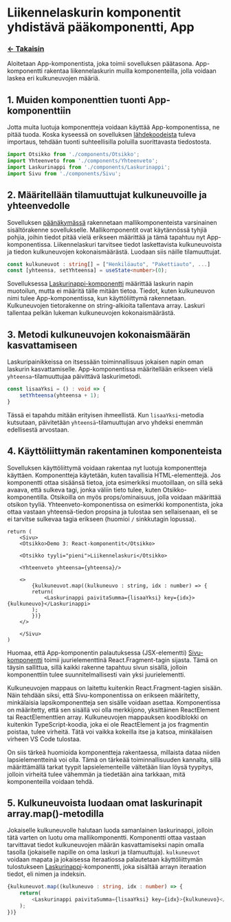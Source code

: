# Liikennelaskurin komponentit yhdistävä pääkomponentti, App

### [<- Takaisin](../README.md)

Aloitetaan App-komponentista, joka toimii sovelluksen päätasona. App-komponentti rakentaa liikennelaskurin muilla komponenteilla, jolla voidaan laskea eri kulkuneuvojen määriä.

## 1. Muiden komponenttien tuonti App-komponenttiin

Jotta muita luotuja komponentteja voidaan käyttää App-komponentissa, ne pitää tuoda. Koska kyseessä on sovelluksen [lähdekoodeista](../src/) tuleva importaus, tehdään tuonti suhteellisilla poluilla suorittavasta tiedostosta.

```typescript
import Otsikko from './components/Otsikko';
import Yhteenveto from './components/Yhteenveto';
import Laskurinappi from './components/Laskurinappi';
import Sivu from './components/Sivu';
```

## 2. Määritellään tilamuuttujat kulkuneuvoille ja yhteenvedolle

Sovelluksen [päänäkymässä](../src/App.tsx) rakennetaan mallikomponenteista varsinainen sisältörakenne sovellukselle. Mallikomponentit ovat käytännössä tyhjiä pohjia, joihin tiedot pitää vielä erikseen määrittää ja tämä tapahtuu nyt App-komponentissa. Liikennelaskuri tarvitsee tiedot laskettavista kulkuneuvoista ja tiedon kulkuneuvojen kokonaismäärästä. Luodaan siis näille tilamuuttujat.

```typescript
const kulkuneuvot : string[] = ["Henkilöauto", "Pakettiauto", ...]
const [yhteensa, setYhteensa] = useState<number>(0);
```

Sovelluksessa [Laskurinappi-komponentti](../src/components/Laskurinappi.tsx) määrittää laskurin napin muotoilun, mutta ei määritä tälle mitään tietoa. Tiedot, kuten kulkuneuvon nimi tulee App-komponentissa, kun käyttöliittymä rakennetaan. Kulkuneuvojen tietorakenne on string-alkioita tallentava array. Laskuri tallentaa pelkän lukeman kulkuneuvojen kokonaismäärästä.

## 3. Metodi kulkuneuvojen kokonaismäärän kasvattamiseen

Laskuripainikkeissa on itsessään toiminnallisuus jokaisen napin oman laskurin kasvattamiselle. App-komponentissa määritellään erikseen vielä `yhteensa`-tilamuuttujaa päivittävä laskurimetodi.

```typescript
const lisaaYksi = () : void => {
    setYhteensa(yhteensa + 1);
}
```

Tässä ei tapahdu mitään erityisen ihmeellistä. Kun `lisaaYksi`-metodia kutsutaan, päivitetään `yhteensä`-tilamuuttujan arvo yhdeksi enemmän edellisestä arvostaan.

## 4. Käyttöliittymän rakentaminen komponenteista

Sovelluksen käyttöliittymä voidaan rakentaa nyt luotuja komponentteja käyttäen. Komponentteja käytetään, kuten tavallisia HTML-elementtejä. Jos komponentti ottaa sisäänsä tietoa, jota esimerkiksi muotoillaan, on sillä sekä avaava, että sulkeva tagi, jonka väliin tieto tulee, kuten Otsikko-komponentilla. Otsikoilla on myös props/ominaisuus, jolla voidaan määrittää otsikon tyyliä. Yhteenveto-komponentissa on esimerkki komponentista, joka ottaa vastaan yhteensä-tiedon propsina ja tulostaa sen sellaisenaan, eli se ei tarvitse sulkevaa tagia erikseen (huomioi `/` sinkkutagin lopussa).

```tsx
return (
    <Sivu>
    <Otsikko>Demo 3: React-komponentit</Otsikko>

    <Otsikko tyyli="pieni">Liikennelaskuri</Otsikko>

    <Yhteenveto yhteensa={yhteensa}/>

    <>
        {kulkuneuvot.map((kulkuneuvo : string, idx : number) => {
        return(
            <Laskurinappi paivitaSumma={lisaaYksi} key={idx}>{kulkuneuvo}</Laskurinappi>
        );
        })}
    </>

    </Sivu>
)
```

Huomaa, että App-komponentin palautuksessa (JSX-elementti) [Sivu-komponentti](../src/components/Sivu.tsx) toimii juurielementtinä React.Fragment-tagin sijasta. Tämä on täysin sallittua, sillä kaikki rakenne tapahtuu sivun sisällä, jolloin komponenttiin tulee suunnitelmallisesti vain yksi juurielementti.

Kulkuneuvojen mappaus on laitettu kuitenkin React.Fragment-tagien sisään. Näin tehdään siksi, että Sivu-komponentissa on erikseen määritetty, minkälaisia lapsikomponentteja sen sisälle voidaan asettaa. Komponentissa on määritetty, että sen sisällä voi olla merkkijono, yksittäinen ReactElement tai ReactElementtien array. Kulkuneuvojen mappauksen koodiblokki on kuitenkin TypeScript-koodia, joka ei ole ReactElement ja jos fragmentin poistaa, tulee virheitä. Tätä voi vaikka kokeilla itse ja katsoa, minkälaisen virheen VS Code tulostaa.

On siis tärkeä huomioida komponentteja rakentaessa, millaista dataa niiden lapsielementteinä voi olla. Tämä on tärkeää toiminnallisuuden kannalta, sillä määrittämällä tarkat tyypit lapsielementeille vältetään liian löysä tyypitys, jolloin virheitä tulee vähemmän ja tiedetään aina tarkkaan, mitä komponenteilla voidaan tehdä.

## 5. Kulkuneuvoista luodaan omat laskurinapit array.map()-metodilla

Jokaiselle kulkuneuvolle halutaan luoda samanlainen laskurinappi, jolloin tätä varten on luotu oma mallikomponentti. Komponentti ottaa vastaan tarvittavat tiedot kulkuneuvojen määrän kasvattamiseksi napin omalla tasolla (jokaiselle napille on oma laskuri ja tilamuuttuja). `kulkuneuvot` voidaan mapata ja jokaisessa iteraatiossa palautetaan käyttöliittymän tulostukseen [Laskurinappi](../src/components/Laskurinappi.tsx)-komponentti, joka sisältää arrayn iteraation tiedot, eli nimen ja indeksin.

```typescript
{kulkuneuvot.map((kulkuneuvo : string, idx : number) => {
    return(
        <Laskurinappi paivitaSumma={lisaaYksi} key={idx}>{kulkuneuvo}</Laskurinappi>
    );
})}
```